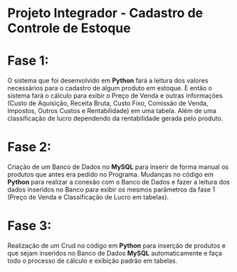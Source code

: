 # Projeto Integrador - Cadastro de Controle de Estoque

# Fase 1:
<p>O sistema que foi desenvolvido em <b>Python</b> fará a leitura dos valores necessários para o cadastro de algum produto em estoque. E então o sistema fará o cálculo para exibir o Preço de Venda e outras informações (Custo de Aquisição, Receita Bruta, Custo Fixo, Comissão de Venda, Impostos, Outros Custos e Rentabilidade) em uma tabela. Além de uma classificação de lucro dependendo da rentabilidade gerada pelo produto.</p>

# Fase 2:
<p>Criação de um Banco de Dados no <b>MySQL</b> para inserir de forma manual os produtos que antes era pedido no Programa. Mudanças no código em <b>Python</b> para realizar a conexão com o Banco de Dados e fazer a leitura dos dados inseridos no Banco para exibir os mesmos parâmetros da fase 1 (Preço de Venda e Classificação de Lucro em tabelas).</p>

# Fase 3: 
<p>Realização de um Crud no código em <b>Python</b> para inserção de produtos e que sejam inseridos no Banco de Dados <b>MySQL</b> automaticamente e faça todo o processo de cálculo e exibição padrão em tabelas.</p>
